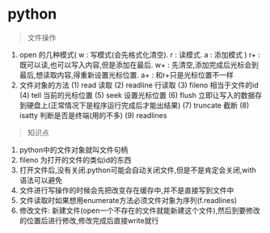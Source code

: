 # python

> 文件操作

1. open 的几种模式( w : 写模式(会先格式化清空). r : 读模式. a : 添加模式 )
    r+ : 既可以读,也可以写入内容,但是添加在最后. w+ : 先清空,添加完成后光标会到最后,想读取内容,得重新设置光标位置. a+ : 和r+只是光标位置不一样
2. 文件对象的方法
    (1) read 读取
    (2) readline 行读取 
    (3) fileno 相当于文件的id
    (4) tell 当前的光标位置
    (5) seek 设置光标位置
    (6) flush 立即让写入的数据存到硬盘上(正常情况下是程序运行完成后才能出结果) 
    (7) truncate 截断 
    (8) isatty 判断是否是终端(用的不多)
    (9) readlines

> 知识点

1. python中的文件对象就叫文件句柄 
2. fileno 为打开的文件的类似id的东西
3. 打开文件后,没有关闭.python可能会自动关闭文件,但是不是肯定会关闭,with语法可以避免
4. 文件进行写操作的时候会先把改变存在缓存中,并不是直接写到文件中
5. 文件读取时如果想用enumerate方法必须文件对象为序列(f.readlines)
6. 修改文件:
      新建文件(open一个不存在的文件就能新建这个文件),然后到要修改的位置后进行修改,修改完成后直接write就行